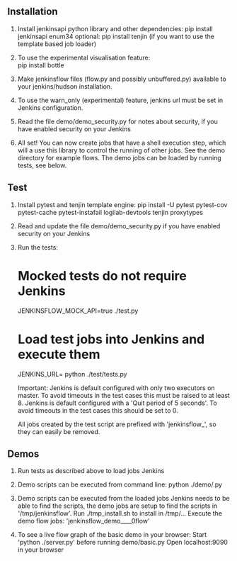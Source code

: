 Installation
------------

1. Install jenkinsapi python library and other dependencies:
   pip install jenkinsapi enum34
   optional: pip install tenjin (if you want to use the template based job loader)

2. To use the experimental visualisation feature:  
   pip install bottle

3. Make jenkinsflow files (flow.py and possibly unbuffered.py) available to your jenkins/hudson installation.

4. To use the warn_only (experimental) feature, jenkins url must be set in Jenkins configuration.

5. Read the file demo/demo_security.py for notes about security, if you have enabled security on your Jenkins

6. All set! You can now create jobs that have a shell execution step, which will a use this library to control the running of other jobs.
   See the demo directory for example flows. The demo jobs can be loaded by running tests, see below.


Test
----

1. Install pytest and tenjin template engine:
   pip install -U pytest pytest-cov pytest-cache pytest-instafail logilab-devtools tenjin proxytypes

2. Read and update the file demo/demo_security.py if you have enabled security on your Jenkins

3. Run the tests:
   # Mocked tests do not require Jenkins
   JENKINSFLOW_MOCK_API=true ./test.py

   # Load test jobs into Jenkins and execute them
   JENKINS_URL=<your jenkins> python ./test/tests.py

   Important:
   Jenkins is default configured with only two executors on master. To avoid timeouts in the test cases this must be raised to at least 8.
   Jenkins is default configured with a 'Quit period of 5 seconds'. To avoid timeouts in the test cases this should be set to 0.

   All jobs created by the test script are prefixed with 'jenkinsflow_', so they can easily be removed.


Demos
----

1. Run tests as described above to load jobs Jenkins

2. Demo scripts can be executed from command line:
   python ./demo/<demo>.py 

3. Demo scripts can be executed from the loaded jobs
   Jenkins needs to be able to find the scripts, the demo jobs are setup to find the scripts in '/tmp/jenkinsflow'.
   Run ./tmp_install.sh to install in /tmp/...
   Execute the demo flow jobs: 'jenkinsflow_demo__<demo-name>__0flow'

4. To see a live flow graph of the basic demo in your browser:
   Start 'python ./server.py' before running demo/basic.py
   Open localhost:9090 in your browser